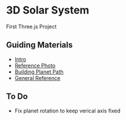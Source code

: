 # 3D Solar System

First Three.js Project

## Guiding Materials

- [Intro](https://dev.to/hnicolus/how-to-use-threejs-in-react-nextjs-4120)
- [Reference Photo](./public/Reference.jpg)
- [Building Planet Path](https://www.tutorialspoint.com/how-to-make-a-ring-in-react-using-reactthree-fiber)
- [General Reference](https://threejs.org/docs/)

## To Do

- Fix planet rotation to keep verical axis fixed
